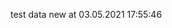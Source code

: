 test data new at 03.05.2021 17:55:46                                                                                                                                                                                                                            
